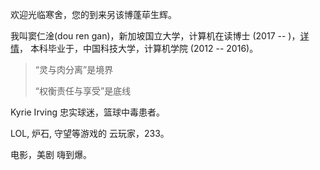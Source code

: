 欢迎光临寒舍，您的到来另该博蓬荜生辉。

我叫窦仁淦(dou ren gan)，新加坡国立大学，计算机在读博士 (2017 -- )，[详情](https://www.comp.nus.edu.sg/~tbma/students.html)， 本科毕业于，中国科技大学，计算机学院 (2012 -- 2016)。



> “灵与肉分离”是境界
>
> “权衡责任与享受”是底线



Kyrie Irving 忠实球迷，篮球中毒患者。

LOL, 炉石, 守望等游戏的 云玩家，233。

电影，美剧 嗨到爆。

[1]: https://www.comp.nus.edu.sg/~tbma/students.html

